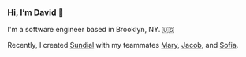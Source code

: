 ### Hi, I’m David 👋

I'm a software engineer based in Brooklyn, NY. 🇺🇸

Recently, I created [Sundial](https://github.com/Project-Sundial) with my teammates [Mary](https://github.com/marymcdonald), [Jacob](https://github.com/Jacob-Clark-809), and [Sofia](https://github.com/sofalere).
